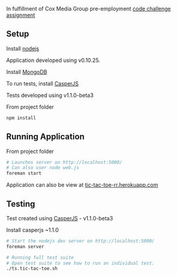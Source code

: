 In fulfillment of Cox Media Group pre-employment [code challenge assignment](https://github.com/coxmediagroup/Tic-Tac-Toe)

## Setup

Install [nodejs](https://github.com/joyent/node/wiki/Installing-Node.js-via-package-manager)

Application developed using v0.10.25.


Install [MongoDB](http://docs.mongodb.org/manual/installation/)

To run tests, install [CasperJS](http://casperjs.readthedocs.org/en/latest/installation.html)

Tests developed using v1.1.0-beta3

From project folder

```sh
npm install
```

## Running Application

From project folder

```sh
# Launches server on http://localhost:5000/
# Can also user node web.js
foreman start
```
Application can also be view at [tic-tac-toe-rr.herokuapp.com](http://tic-tac-toe-rr.herokuapp.com)


## Testing

Test created using [CasperJS](http://casperjs.org/) - v1.1.0-beta3

Install casperjs ~1.1.0

```sh
# Start the nodejs dev server on http://localhost:5000/
foreman server

# Running full test suite
# Open test suite to see how to run an individual test.
./ts.tic-tac-toe.sh
```
